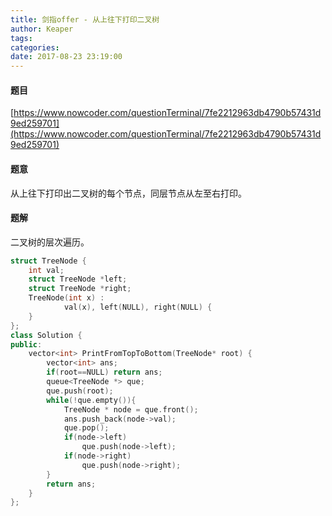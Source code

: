 ```yaml
---
title: 剑指offer - 从上往下打印二叉树
author: Keaper
tags: 
categories:
date: 2017-08-23 23:19:00
---
```

#### 题目
[https://www.nowcoder.com/questionTerminal/7fe2212963db4790b57431d9ed259701](https://www.nowcoder.com/questionTerminal/7fe2212963db4790b57431d9ed259701)
#### 题意
从上往下打印出二叉树的每个节点，同层节点从左至右打印。
#### 题解
二叉树的层次遍历。
```cpp
struct TreeNode {
	int val;
	struct TreeNode *left;
	struct TreeNode *right;
	TreeNode(int x) :
			val(x), left(NULL), right(NULL) {
	}
};
class Solution {
public:
    vector<int> PrintFromTopToBottom(TreeNode* root) {
        vector<int> ans;
        if(root==NULL) return ans;
        queue<TreeNode *> que;
        que.push(root);
        while(!que.empty()){	
            TreeNode * node = que.front();
            ans.push_back(node->val);
            que.pop();
            if(node->left)
                que.push(node->left);
            if(node->right)
                que.push(node->right);
        }
        return ans;
    }
};
```